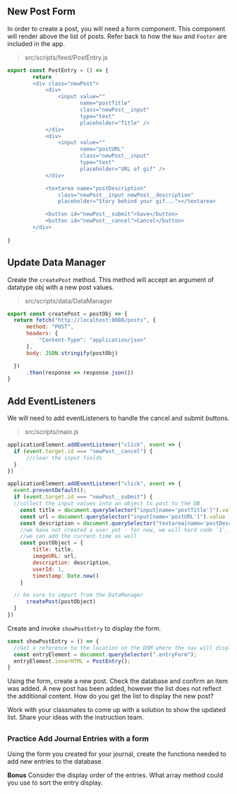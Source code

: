## New Post Form

In order to create a post, you will need a form component. This component will render above the list of posts. Refer back to how the `Nav` and `Footer` are included in the app.


>src/scripts/feed/PostEntry.js
```js
export const PostEntry = () => {
        return `
        <div class="newPost">
            <div>
                <input value=""
                       name="postTitle"
                       class="newPost__input"
                       type="text"
                       placeholder="Title" />
            </div>
            <div>
                <input value=""
                       name="postURL"
                       class="newPost__input"
                       type="text"
                       placeholder="URL of gif" />
            </div>

            <textarea name="postDescription"
                class="newPost__input newPost__description"
                placeholder="Story behind your gif..."></textarea>

            <button id="newPost__submit">Save</button>
            <button id="newPost__cancel">Cancel</button>
        </div>
        `
}
```
## Update Data Manager
Create the `createPost` method. This method will accept an argument of datatype obj with a new post values.

> src/scripts/data/DataManager
```js
export const createPost = postObj => {
  return fetch("http://localhost:8088/posts", {
      method: "POST",
      headers: {
          "Content-Type": "application/json"
      },
      body: JSON.stringify(postObj)

  })
      .then(response => response.json())
}
```

## Add EventListeners

We will need to add eventListeners to handle the cancel and submit buttons.
> src/scripts/main.js
```js
applicationElement.addEventListener("click", event => {
  if (event.target.id === "newPost__cancel") {
      //clear the input fields
  }
})

applicationElement.addEventListener("click", event => {
  event.preventDefault();
  if (event.target.id === "newPost__submit") {
  //collect the input values into an object to post to the DB
    const title = document.querySelector("input[name='postTitle']").value
    const url = document.querySelector("input[name='postURL']").value
    const description = document.querySelector("textarea[name='postDescription']").value
    //we have not created a user yet - for now, we will hard code `1`.
    //we can add the current time as well
    const postObject = {
        title: title,
        imageURL: url,
        description: description,
        userId: 1,
        timestamp: Date.now()
    }

  // be sure to import from the DataManager
      createPost(postObject)
  }
})
```

Create and invoke `showPostEntry` to display the form.
```js
const showPostEntry = () => { 
  //Get a reference to the location on the DOM where the nav will display
  const entryElement = document.querySelector(".entryForm");
  entryElement.innerHTML = PostEntry();
}
```

Using the form, create a new post. Check the database and confirm an item was added. A new post has been added, however the list does not reflect the additional content. How do you get the list to display the new post?

Work with your classmates to come up with a solution to show the updated list. Share your ideas with the instruction team.

## <h3 id="DJ-Practice">Practice Add Journal Entries with a form</h3>
Using the form you created for your journal, create the functions needed to add new entries to the database.

**Bonus** Consider the display order of the entries. What array method could you use to sort the entry display.
